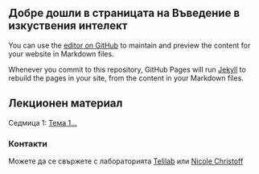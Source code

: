 ## Добре дошли в страницата на Въведение в изкуствения интелект

You can use the [editor on GitHub](https://github.com/nicole-christoff/IKTvNOS.github.io/edit/gh-pages/index.md) to maintain and preview the content for your website in Markdown files.

Whenever you commit to this repository, GitHub Pages will run [Jekyll](https://jekyllrb.com/) to rebuild the pages in your site, from the content in your Markdown files.

<h2 id="lecture-content">Лекционен материал</h2>

Седмица 1: [Тема 1...](https://github.com/nicole-christoff/IKTvNOS.github.io/blob/main/file/M1.2.%D0%98%D0%BD%D1%82%D0%B5%D0%BB%D0%B8%D0%B3%D0%B5%D0%BD%D1%82%D0%B5%D0%BD%20%D0%B0%D0%B3%D0%B5%D0%BD%D1%82.pptx.pdf)


### Контакти

Можете да се свържете с лабораторията [Telilab](http://telilab.tu-sofia.bg/) или [Nicole Christoff](nicole.christoff@tu-sofia.bg)

